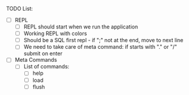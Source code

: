 TODO List:

- [ ] REPL
  - [ ] REPL should start when we run the application
  - [ ] Working REPL with colors
  - [ ] Should be a SQL first repl - if ";" not at the end, move to next line
  - [ ] We need to take care of meta command: if starts with "." or "/" submit on enter
- [ ] Meta Commands
  - [ ] List of commands:
    - [ ] help
    - [ ] load <filename>
    - [ ] flush <filename>
